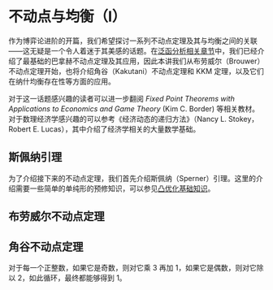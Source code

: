 # 不动点与均衡（I）

作为博弈论进阶的开篇，我们希望探讨一系列不动点定理及其与均衡之间的关联——这无疑是一个令人着迷于其美感的话题。在[泛函分析相关章节](../../math/functional_analysis/contraction.md)中，我们已经介绍了最基础的巴拿赫不动点定理及其应用，因此本讲我们从布劳威尔（Brouwer）不动点定理开始，也将介绍角谷（Kakutani）不动点定理和 KKM 定理，以及它们在纳什均衡存在性等方面的应用。

对于这一话题感兴趣的读者可以进一步翻阅 *Fixed Point Theorems with Applications to Economics and Game Theory* (Kim C. Border) 等相关教材。对于数理经济学感兴趣的可以参考《经济动态的递归方法》（Nancy L. Stokey，Robert E. Lucas），其中介绍了经济学相关的大量数学基础。

## 斯佩纳引理
为了介绍接下来的不动点定理，我们首先介绍斯佩纳（Sperner）引理。这里的介绍需要一些简单的单纯形的预修知识，可以参见[凸优化基础知识](../../tcs/optimization/basic.md)。

## 布劳威尔不动点定理


## 角谷不动点定理

对于每一个正整数，如果它是奇数，则对它乘 3 再加 1，如果它是偶数，则对它除以 2，如此循环，最终都能够得到 1。